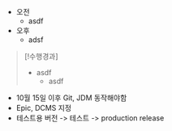 - 오전
	- asdf
- 오후
	- adsf

>[!수행경과]
>- asdf
>	- asdf

- 10월 15일 이후 Git, JDM 동작해야함
- Epic, DCMS 지정
- 테스트용 버전 -> 테스트 -> production release